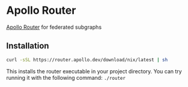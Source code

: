 # Apollo Router

[Apollo Router](https://www.apollographql.com/docs/federation/quickstart/setup) for federated subgraphs

## Installation

```bash
curl -sSL https://router.apollo.dev/download/nix/latest | sh
```

This installs the router executable in your project directory. You can try running it with the following command: `./router`
